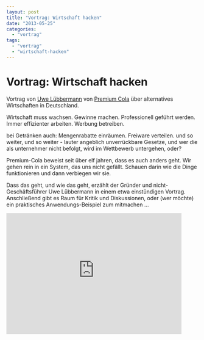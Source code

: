 ```yaml
---
layout: post
title: "Vortrag: Wirtschaft hacken"
date: "2013-05-25"
categories: 
  - "vortrag"
tags: 
  - "vortrag"
  - "wirtschaft-hacken"
---
```


# Vortrag: Wirtschaft hacken

Vortrag von [Uwe Lübbermann](https://twitter.com/luebbermann) von [Premium Cola](http://www.premium-cola.de/) über alternatives Wirtschaften in Deutschland.

Wirtschaft muss wachsen. Gewinne machen. Professionell geführt werden. Immer effizienter arbeiten. Werbung betreiben.

bei Getränken auch: Mengenrabatte einräumen. Freiware verteilen. und so weiter, und so weiter - lauter angeblich unverrückbare Gesetze, und wer die als unternehmer nicht befolgt, wird im Wettbewerb untergehen, oder?

Premium-Cola beweist seit über elf jahren, dass es auch anders geht. Wir gehen rein in ein System, das uns nicht gefällt. Schauen darin wie die Dinge funktionieren und dann verbiegen wir sie. 

Dass das geht, und wie das geht, erzählt der Gründer und nicht-Geschäftsführer Uwe Lübbermann in einem etwa einstündigen Vortrag. Anschließend gibt es Raum für Kritik und Diskussionen, oder (wer möchte) ein praktisches Anwendungs-Beispiel zum mitmachen …

<iframe src="http://embed.bambuser.com/broadcast/3612860" width="460" height="317" frameborder="0">Your browser does not support iframes.</iframe>
